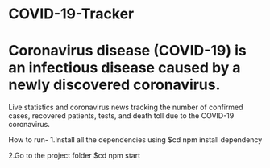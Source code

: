 # COVID-19-Tracker
# Coronavirus disease (COVID-19) is an infectious disease caused by a newly discovered coronavirus.

Live statistics and coronavirus news tracking the number of confirmed cases, recovered patients, tests, and death toll due to the COVID-19 coronavirus. 


How to run-
1.Install all the dependencies using
$cd npm install dependency

2.Go to the project folder
$cd npm start
